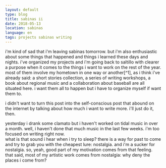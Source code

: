 ```yaml
---
layout: default
type: blog
title: sabinas ii
date: 2018-05-13
location: sabinas
language: en
tags: projects sabinas writing
---
```


i'm kind of sad that i'm leaving sabinas tomorrow. but i'm also enthusiastic about some things that happened and things i learned these days and nights. i've organized my projects and i'm going back to saltillo with clearer a purpose when it comes to the things i want to work on the rest of the year. most of them involve my hometown in one way or another[^1], as i think i've already said: a short stories collection, a series of writing workshops, a book about regional music and a collaboration about baseball are all situated here. i want them all to happen but i have to organize myself if want them to.

i didn't want to turn this post into the self-conscious post that abound on the internet by talking about how much i want to write more. i'll just do it, then.

yesterday i drank some clamato but i haven't worked on tidal music in over a month. well, i haven't done that much music in the last few weeks. i'm too focused on writing right now.  
what is that sound i hear when i try to sleep? there is a way for past to come and try to grab you with the cheapest lure: nostalgia. and i'm a sucker for nostalgia. so, yeah, good part of my motivation comes from that feeling. that said, most of my artistic work comes from nostalgia: why deny the places i come from?